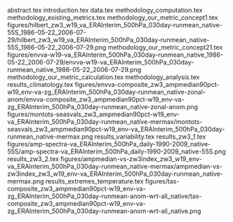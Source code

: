 abstract.tex
introduction.tex
data.tex
methodology_computation.tex
methodology_existing_metrics.tex
methodology_our_metric_concept1.tex
figures/hilbert_zw3_w19_va_ERAInterim_500hPa_030day-runmean_native-55S_1986-05-22_2006-07-29/hilbert_zw3_w19_va_ERAInterim_500hPa_030day-runmean_native-55S_1986-05-22_2006-07-29.png
methodology_our_metric_concept21.tex
figures/envva-w19-va_ERAInterim_500hPa_030day-runmean_native_1986-05-22_2006-07-29/envva-w19-va_ERAInterim_500hPa_030day-runmean_native_1986-05-22_2006-07-29.png
methodology_our_metric_calculation.tex
methodology_analysis.tex
results_climatology.tex
figures/envva-composite_zw3_ampmedian90pct-w19_env-va-zg_ERAInterim_500hPa_030day-runmean_native-zonal-anom/envva-composite_zw3_ampmedian90pct-w19_env-va-zg_ERAInterim_500hPa_030day-runmean_native-zonal-anom.png
figures/montots-seasvals_zw3_ampmedian90pct-w19_env-va_ERAInterim_500hPa_030day-runmean_native-mermax/montots-seasvals_zw3_ampmedian90pct-w19_env-va_ERAInterim_500hPa_030day-runmean_native-mermax.png
results_variability.tex
results_zw3_1.tex
figures/amp-spectra-va_ERAInterim_500hPa_daily-1990-2009_native-55S/amp-spectra-va_ERAInterim_500hPa_daily-1990-2009_native-55S.png
results_zw3_2.tex
figures/ampmedian-vs-zw3index_zw3_w19_env-va_ERAInterim_500hPa_030day-runmean_native-mermax/ampmedian-vs-zw3index_zw3_w19_env-va_ERAInterim_500hPa_030day-runmean_native-mermax.png
results_extremes_temperature.tex
figures/tas-composite_zw3_ampmedian90pct-w19_env-va-zg_ERAInterim_500hPa_030day-runmean-anom-wrt-all_native/tas-composite_zw3_ampmedian90pct-w19_env-va-zg_ERAInterim_500hPa_030day-runmean-anom-wrt-all_native.png
